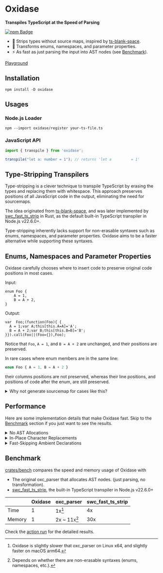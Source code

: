# Oxidase 

**Transpiles TypeScript at the Speed of Parsing** 

[![npm Badge](https://img.shields.io/npm/v/oxidase.svg)](https://www.npmjs.com/package/oxidase)

- 🧽 Strips types without source maps, inspired by [ts-blank-space](https://bloomberg.github.io/ts-blank-space/).
- 💪 Transforms enums, namespaces, and parameter properties.
- ⚡️  As fast as just parsing the input into AST nodes (see [Benchmark](#benchmark)).

[Playground](https://branchseer.github.io/oxidase/)

## Installation

`npm install -D oxidase`

## Usages

### Node.js Loader

`npm --import oxidase/register your-ts-file.ts`

### JavaScript API

```js
import { transpile } from 'oxidase';

transpile("let a: number = 1"); // returns 'let a         = 1'
```


## Type-Stripping Transpilers


Type-stripping is a clever technique to transpile TypeScript by erasing the types and replacing them with whitespace. This approach preserves positions of all JavaScript code in the output, eliminating the need for sourcemaps.

The idea originated from [ts-blank-space](https://bloomberg.github.io/ts-blank-space/), and was later implemented by [swc_fast_ts_strip](https://github.com/swc-project/swc/tree/main/crates/swc_fast_ts_strip) in Rust, as the default built-in TypeScript transpiler in Node.js v22.6.0+.

Type-stripping inherently lacks support for non-erasable syntaxes such as enums, namespaces, and parameter properties. Oxidase aims to be a faster alternative while supporting these syntaxes.

## Enums, Namespaces and Parameter Properties

Oxidase carefully chooses where to insert code to preserve original code positions in most cases.

Input:
```
enum Foo {
    A = 1,
    B = A + 2,
}
```

Output:

```
var  Foo;(function(Foo){ {
  A = 1;var A;this[this.A=A]='A';
  B = A + 2;var B;this[this.B=B]='B';
}}).call(Foo||(Foo={}),Foo);
```

Notice that  `Foo`, `A = 1`, and `B = A + 2` are unchanged, and their positions are preserved.

In rare cases where enum members are in the same line: 


```ts
enum Foo { A = 1, B = A + 2 }
```

their columns positions are not preserved, whereas their line positions, and positions of code after the enum, are still preserved.

<details>

<summary>Why not generate sourcemap for cases like this?</summary>

Ideally the columns positions can be conveyed by a few entries in a sourcemap, but currently we have to generate at least one mapping per-line ([the chromium issue](https://issues.chromium.org/issues/364917746)) in a sourcemap.

That means the sourcemap size would be linear to the total line count. To me the cost (of both implementation and performance) is too big for such small limitation. Let's see if 
[Range Mappings](https://github.com/tc39/ecma426/pull/169) can offer a potential solution.

That said, PRs are always welcome if anyone is interested in implementing it.

</details>

## Performance

Here are some implementation details that make Oxidase fast. Skip to the [Benchmark](#benchmark) section if you just want to see the results.

<details>

<summary>No AST Allocations</summary>

Oxidase uses a [modified version of oxc_parser](https://github.com/branchseer/oxc/tree/ast_alloc), which does not allocate AST but exposes a [SAX](https://en.wikipedia.org/wiki/Simple_API_for_XML)-style API that streams AST nodes to a [handler](https://github.com/branchseer/oxc/blob/ast_alloc/crates/oxc_ast/src/generated/handle.rs). Oxidase collects position information in the handler as the parsing goes on.

</details>

<details>

<summary>In-Place Character Replacements</summary>

For sources with only erasable syntax, all positions of JavaScript code are preserved. Oxidase takes advantage of this and performs character replacements **directly in the input buffer**, avoiding writing the whole output.

Take `let a: string = ''` as an example. Oxidase would replace `: string` with the same amount of whitespaces in the original source buffer, **leaving `let a` and ` = ''` intact**.

> This optimization requires a mutable buffer of the input source. Since we always do copies when converting strings from JavaScript (UTF16) to Rust (UTF8), this shouldn't be a problem in practice.


</details>


<details>

<summary>Fast-Skipping Ambient Declarations</summary>

Ambient declarations (e.g., `interface`, `declare module`) are processed by **skipping tokens until the matching `}` appears**, not full parsing.


For example, when processing `interface Foo { a: { b: string }, c: string }`, Oxidase sees it as `interface Foo { ... { ... } ... }`.

Not only does it improve performance on large declarations, but it also provides some forward compatibility: Oxidase can happily process and erase unrecognized syntaxes inside a declaration:

```ts
interface A {
    this % is $ not ! valid ~ typescript for now, but {who} knows about the future
}
```

> Not all erasable syntaxes can be processed this way. Consider `A<{ a: 1 & 2 }>(0)` and `A<{ a: 1 + 2 }>(0)`, the first one is a function call with type instantiation which should be erased; the second one is a comparison expression between `A`, `{ a: 1 + 2 }` and `(0)`. Oxiase must rigourously parse what's between `{` and `}` to differentiate the two cases.


</details>

## Benchmark

[crates/bench](./crates/bench) compares the speed and memory usage of Oxidase with

- The original oxc_parser that allocates AST nodes. (just parsing, no transformation).
- [swc_fast_ts_strip](https://github.com/swc-project/swc/tree/main/crates/swc_fast_ts_strip), the built-in TypeScript transpiler in Node.js v22.6.0+

|   | Oxidase  | oxc_parser | swc_fast_ts_strip |
| - | - | - | - |
| Time | 1 | 1x[^1]  | 4x |
| Memory  | 1 | 2x ~ 11x[^2]  | 30x |

Check the [action run](https://github.com/branchseer/oxidase/actions/runs/13226071637/) for the detailed results. 

[^1]: Oxidase is slightly slower that oxc_parser on Linux x64, and slightly faster on macOS arm64.

[^2]: Depends on whether there are non-erasable syntaxes (enums, namespaces, etc.).
